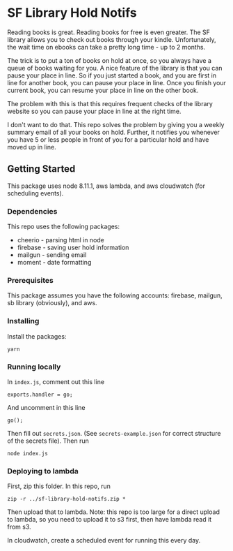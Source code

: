 # SF Library Hold Notifs

Reading books is great. Reading books for free is even greater. The SF library allows you to check out books through your kindle. Unfortunately, the wait time on ebooks can take a pretty long time - up to 2 months.

The trick is to put a ton of books on hold at once, so you always have a queue of books waiting for you. A nice feature of the library is that you can pause your place in line. So if you just started a book, and you are first in line for another book, you can pause your place in line. Once you finish your current book, you can resume your place in line on the other book.

The problem with this is that this requires frequent checks of the library website so you can pause your place in line at the right time.

I don't want to do that. This repo solves the problem by giving you a weekly summary email of all your books on hold. Further, it notifies you whenever you have 5 or less people in front of you for a particular hold and have moved up in line.

## Getting Started

This package uses node 8.11.1, aws lambda, and aws cloudwatch (for scheduling events).

### Dependencies

This repo uses the following packages:
* cheerio - parsing html in node
* firebase - saving user hold information
* mailgun - sending email
* moment - date formatting

### Prerequisites

This package assumes you have the following accounts:
firebase, mailgun, sb library (obviously), and aws.

### Installing

Install the packages:

```
yarn
```

### Running locally

In `index.js`, comment out this line
```
exports.handler = go;
```
And uncomment in this line
```
go();
```
Then fill out `secrets.json`. (See `secrets-example.json` for correct structure of the secrets file). Then run

```
node index.js
```

### Deploying to lambda

First, zip this folder. In this repo, run

```
zip -r ../sf-library-hold-notifs.zip *
```

Then upload that to lambda. Note: this repo is too large for a direct upload to lambda, so you need to upload it to s3 first, then have lambda read it from s3.

In cloudwatch, create a scheduled event for running this every day.

